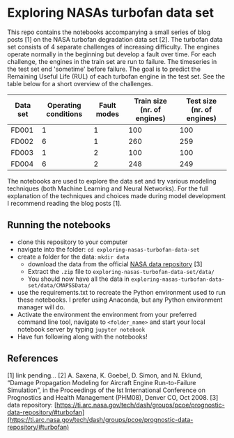 # Exploring NASAs turbofan data set
This repo contains the notebooks accompanying a small series of blog posts [1] on the NASA turbofan degradation data set [2]. The turbofan data set consists of 4 separate challenges of increasing difficulty. The engines operate normally in the beginning but develop a fault over time. For each challenge, the engines in the train set are run to failure. The timeseries in the test set end 'sometime' before failure. The goal is to predict the Remaining Useful Life (RUL) of each turbofan engine in the test set.  See the table below for a short overview of the challenges.


| Data set | Operating conditions | Fault modes | Train size (nr. of engines) | Test size (nr. of engines) |
| --- | --- | --- | --- | --- |
| FD001 | 1 | 1 | 100 | 100 | 
| FD002 | 6 | 1 | 260 | 259 |
| FD003 | 1 | 2 | 100 | 100 |
| FD004 | 6 | 2 | 248 | 249 |

The notebooks are used to explore the data set and try various modeling techniques (both Machine Learning and Neural Networks). For the full explanation of the techniques and choices made during model development I recommend reading the blog posts [1].

## Running the notebooks
- clone this repository to your computer
- navigate into the folder:  `cd exploring-nasas-turbofan-data-set`
- create a folder for the data: `mkdir data`
	- download the data from the official [NASA data repository](https://ti.arc.nasa.gov/tech/dash/groups/pcoe/prognostic-data-repository/#turbofan) [3] 
	- Extract the `.zip` file to `exploring-nasas-turbofan-data-set/data/`
	- You should now have all the data in `exploring-nasas-turbofan-data-set/data/CMAPSSData/`
- use the requirements.txt to recreate the Python environment used to run these notebooks. I prefer using Anaconda, but any Python environment manager will do.
- Activate the environment the environment from your preferred command line tool, navigate to `<folder_name>` and start your local notebook server by typing `jupyter notebook`
- Have fun following along with the notebooks!

## References
[1] link pending...
[2] A. Saxena, K. Goebel, D. Simon, and N. Eklund, “Damage Propagation Modeling for Aircraft Engine Run-to-Failure Simulation”, in the Proceedings of the Ist International Conference on Prognostics and Health Management (PHM08), Denver CO, Oct 2008.
[3] data repository: [https://ti.arc.nasa.gov/tech/dash/groups/pcoe/prognostic-data-repository/#turbofan](https://ti.arc.nasa.gov/tech/dash/groups/pcoe/prognostic-data-repository/#turbofan)
